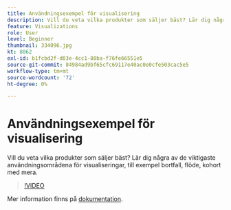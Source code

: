 ```yaml
---
title: Användningsexempel för visualisering
description: Vill du veta vilka produkter som säljer bäst? Lär dig några av de viktigaste användningsområdena för visualiseringar, till exempel bortfall, flöde, kohort med mera.
feature: Visualizations
role: User
level: Beginner
thumbnail: 334096.jpg
kt: 8062
exl-id: b1fcbd2f-d03e-4cc1-80ba-f76fe66551e5
source-git-commit: 84984ad9bf65cfc69117e40ac0e0cfe503cac5e5
workflow-type: tm+mt
source-wordcount: '72'
ht-degree: 0%

---
```


# Användningsexempel för visualisering

Vill du veta vilka produkter som säljer bäst? Lär dig några av de viktigaste användningsområdena för visualiseringar, till exempel bortfall, flöde, kohort med mera.

>[!VIDEO](https://video.tv.adobe.com/v/334096/?quality=12&learn=on)

Mer information finns på [dokumentation](https://experienceleague.adobe.com/docs/data-workbench/using/dashboard/visualizations/visualization-types/c-visualization-types.html?lang=en).
